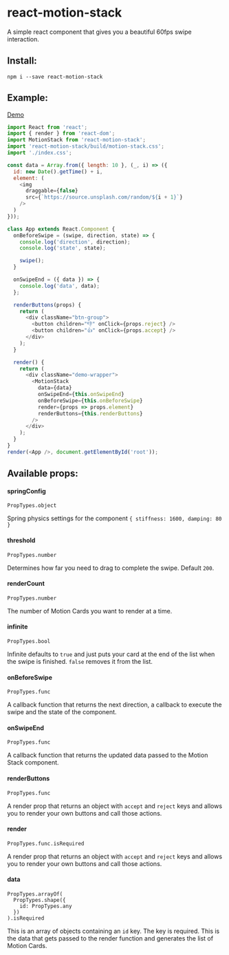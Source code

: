 # react-motion-stack

A simple react component that gives you a beautiful 60fps swipe interaction.

## Install:

`npm i --save react-motion-stack`

## Example:

[Demo](https://codesandbox.io/s/jz3ok45pww)

```js
import React from 'react';
import { render } from 'react-dom';
import MotionStack from 'react-motion-stack';
import 'react-motion-stack/build/motion-stack.css';
import './index.css';

const data = Array.from({ length: 10 }, (_, i) => ({
  id: new Date().getTime() + i,
  element: (
    <img
      draggable={false}
      src={`https://source.unsplash.com/random/${i + 1}`}
    />
  )
}));

class App extends React.Component {
  onBeforeSwipe = (swipe, direction, state) => {
    console.log('direction', direction);
    console.log('state', state);

    swipe();
  }

  onSwipeEnd = ({ data }) => {
    console.log('data', data);
  };

  renderButtons(props) {
    return (
      <div className="btn-group">
        <button children="👎" onClick={props.reject} />
        <button children="👍" onClick={props.accept} />
      </div>
    );
  }

  render() {
    return (
      <div className="demo-wrapper">
        <MotionStack
          data={data}
          onSwipeEnd={this.onSwipeEnd}
          onBeforeSwipe={this.onBeforeSwipe}
          render={props => props.element}
          renderButtons={this.renderButtons}
        />
      </div>
    );
  }
}
render(<App />, document.getElementById('root'));
```

## Available props:

#### springConfig

`PropTypes.object`

Spring physics settings for the component `{ stiffness: 1600, damping: 80 }`

#### threshold

`PropTypes.number`

Determines how far you need to drag to complete the swipe. Default `200`.

#### renderCount

`PropTypes.number`

The number of Motion Cards you want to render at a time.

#### infinite

`PropTypes.bool`

Infinite defaults to `true` and just puts your card at the end of the list when the swipe is finished. `false` removes it from the list.

#### onBeforeSwipe

`PropTypes.func`

A callback function that returns the next direction, a callback to execute the swipe and the state of the component.

#### onSwipeEnd

`PropTypes.func`

A callback function that returns the updated data passed to the Motion Stack component.

#### renderButtons

`PropTypes.func`

A render prop that returns an object with `accept` and `reject` keys and allows you to render your own buttons and call those actions.

#### render

`PropTypes.func.isRequired`

A render prop that returns an object with `accept` and `reject` keys and allows you to render your own buttons and call those actions.

#### data

```
PropTypes.arrayOf(
  PropTypes.shape({
    id: PropTypes.any
  })
).isRequired
```

This is an array of objects containing an `id` key. The key is required. This is the data that gets passed to the render function and generates the list of Motion Cards.

